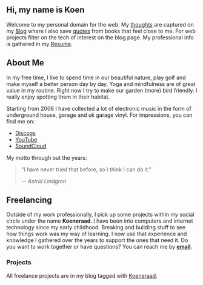 ## Hi, my name is Koen

Welcome to my personal domain for the web.
My [thoughts](/blog/thoughts/) are captured on my [Blog](/blog/) where I also save [quotes](/blog/quotes/) from books that feel close to me. For web projects filter on the tech of interest on the blog page. My professional info is gathered in my [Resume](/resume/).

## About Me

In my free time, I like to spend time in our beautiful nature, play golf and make myself a better person day by day. Yoga and mindfulness are of great value in my routine. Right now I try to make our garden (more) bird friendly. I really enjoy spotting them in their habitat.

Starting from 2006 I have collected a lot of electronic music in the form of underground house, garage and uk garage vinyl.
For impressions, you can find me on:

- [Discogs](https://www.discogs.com/user/koenzet)
- [YouTube](https://www.youtube.com/released4pleasure)
- [SoundCloud](https://soundcloud.com/koenzet)

My motto through out the years:

> "I have never tried that before, so I think I can do it."
>
> -- <cite>Astrid Lindgren</cite>

## Freelancing

Outside of my work professionally, I pick up some projects within my social circle under the name **Koeneraad**.
I have been into computers and internet technology since my early childhood. Breaking and building stuff to see how things work was my way of learning. I now use that experience and knowledge I gathered over the years to support the ones that need it. Do you want to work together or have questions? You can reach me by **[email](mailto:info@zweerts.xyz)**.

### Projects

All freelance projects are in my blog tagged with [Koeneraad](/blog/koeneraad).
